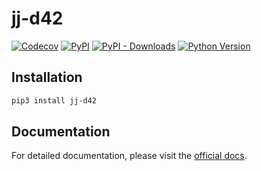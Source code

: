 # jj-d42

[![Codecov](https://img.shields.io/codecov/c/github/jj-mock/jj-d42/master.svg?style=flat-square)](https://codecov.io/gh/jj-mock/jj-d42)
[![PyPI](https://img.shields.io/pypi/v/jj-d42.svg?style=flat-square)](https://pypi.python.org/pypi/jj-d42/)
[![PyPI - Downloads](https://img.shields.io/pypi/dm/jj-d42?style=flat-square)](https://pypi.python.org/pypi/jj-d42/)
[![Python Version](https://img.shields.io/pypi/pyversions/jj-d42.svg?style=flat-square)](https://pypi.python.org/pypi/jj-d42/)


## Installation

```sh
pip3 install jj-d42
```

## Documentation

For detailed documentation, please visit the [official docs](https://jj-mock.io/docs/integrations/d42).
